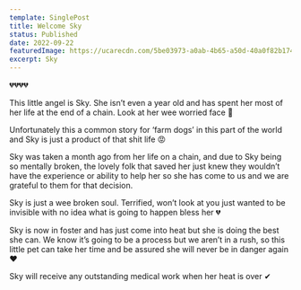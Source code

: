 ```yaml
---
template: SinglePost
title: Welcome Sky
status: Published
date: 2022-09-22
featuredImage: https://ucarecdn.com/5be03973-a0ab-4b65-a50d-40a0f82b174b/
excerpt: Sky
---
```

💔💔💔💔


This little angel is Sky. She isn’t even a year old and has spent her most of her life at the end of a chain. Look at her wee worried face 🥺


Unfortunately this a common story for ‘farm dogs’ in this part of the world and Sky is just a product of that shit life 😡


Sky was taken a month ago from her life on a chain, and due to Sky being so mentally broken, the lovely folk that saved her just knew they wouldn’t have the experience or ability to help her so she has come to us and we are grateful to them for that decision.


Sky is just a wee broken soul. Terrified, won’t look at you just wanted to be invisible with no idea what is going to happen bless her 💔


Sky is now in foster and has just come into heat but she is doing the best she can. We know it’s going to be a process but we aren’t in a rush, so this little pet can take her time and be assured she will never be in danger again ❤️


Sky will receive any outstanding medical work when her heat is over ✔